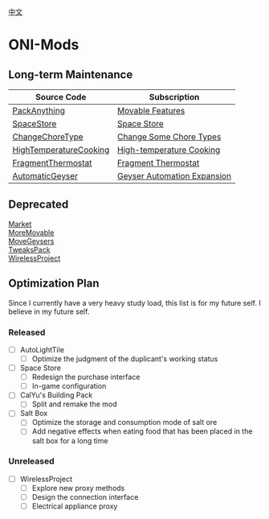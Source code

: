 ﻿[中文](./README-CN.md)

# ONI-Mods
## Long-term Maintenance
| Source Code | Subscription                                                                                     |
| ---- |--------------------------------------------------------------------------------------------------|
| [PackAnything](./PackAnything/) | [Movable Features](https://steamcommunity.com/sharedfiles/filedetails/?id=3007505281)            |
| [SpaceStore](./SpaceStore/) | [Space Store](https://steamcommunity.com/sharedfiles/filedetails/?id=3215097987)                 |
| [ChangeChoreType](./ChangeChoreType/) | [Change Some Chore Types](https://steamcommunity.com/sharedfiles/filedetails/?id=3016925992)     |
| [HighTemperatureCooking](./HighTemperatureCooking/) | [High-temperature Cooking](https://steamcommunity.com/sharedfiles/filedetails/?id=3244175954)    |
| [FragmentThermostat](./FragmentThermostat/) | [Fragment Thermostat](https://steamcommunity.com/sharedfiles/filedetails/?id=3253994678)         |
| [AutomaticGeyser](./AutomaticGeyser/) | [Geyser Automation Expansion](https://steamcommunity.com/sharedfiles/filedetails/?id=3280352025) |

## Deprecated
[Market](./Market)  
[MoreMovable](./MoreMovable)  
[MoveGeysers](./MoveGeysers)  
[TweaksPack](./TweaksPack)  
[WirelessProject](./WirelessProject)

## Optimization Plan
Since I currently have a very heavy study load, this list is for my future self. I believe in my future self.
### Released
- [ ] AutoLightTile
    - [ ] Optimize the judgment of the duplicant's working status
- [ ] Space Store
    - [ ] Redesign the purchase interface
    - [ ] In-game configuration
- [ ] CalYu's Building Pack
    - [ ] Split and remake the mod
- [ ] Salt Box
    - [ ] Optimize the storage and consumption mode of salt ore
    - [ ] Add negative effects when eating food that has been placed in the salt box for a long time
### Unreleased
- [ ] WirelessProject
    - [ ] Explore new proxy methods
    - [ ] Design the connection interface
    - [ ] Electrical appliance proxy 